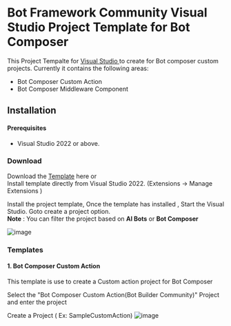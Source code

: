 # Bot Framework Community Visual Studio Project Template for Bot Composer

This Project Tempalte for [Visual Studio ](https://visualstudio.microsoft.com/) to create for Bot composer custom projects. Currently it contains the following areas:

- Bot Composer Custom Action
- Bot Composer Middleware Component 

## Installation

#### Prerequisites

- Visual Studio 2022 or above.

### Download 
Download the [Template](https://marketplace.visualstudio.com/items?itemName=Vinoth.CustomAction1) here or <br> Install template directly from Visual Studio 2022. (Extensions -> Manage Extensions )


Install the project template, Once the template has installed , Start the Visual Studio. 
Goto create a project option.<BR> **Note** : You can filter the project based on **AI Bots** or **Bot Composer** <Br>

  ![image](https://user-images.githubusercontent.com/16264167/138487126-87998a49-7fbc-4b7c-b45f-7964d208ef08.png)
  
### Templates
#### 1. Bot Composer Custom Action
This template is use to create a Custom action project for Bot Composer<br>

  Select the "Bot Composer Custom Action(Bot Builder Community)" Project  and enter the project 
  
  Create a Project ( Ex: SampleCustomAction)
  ![image](https://user-images.githubusercontent.com/16264167/138487775-edeb7b10-5fbc-4e67-a2d0-43101cb620ad.png)

